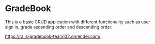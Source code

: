 # GradeBook

This is a basic CRUD application with different functionality such as user sign in, grade ascending order and descending order.

https://rails-gradebook-team102.onrender.com/
